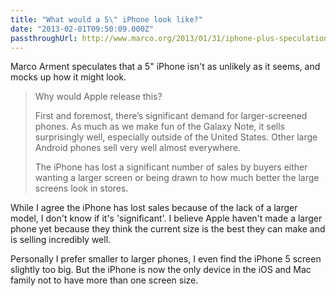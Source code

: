 ```yaml
---
title: "What would a 5\" iPhone look like?"
date: "2013-02-01T09:50:09.000Z"
passthroughUrl: http://www.marco.org/2013/01/31/iphone-plus-speculation
---
```


Marco Arment speculates that a 5" iPhone isn't as unlikely as it seems, and mocks up how it might look.

> Why would Apple release this?
> 
> First and foremost, there’s significant demand for larger-screened phones. As much as we make fun of the Galaxy Note, it sells surprisingly well, especially outside of the United States. Other large Android phones sell very well almost everywhere.
> 
> The iPhone has lost a significant number of sales by buyers either wanting a larger screen or being drawn to how much better the large screens look in stores.

While I agree the iPhone has lost sales because of the lack of a larger model, I don't know if it's 'significant'. I believe Apple haven't made a larger phone yet because they think the current size is the best they can make and is selling incredibly well.

Personally I prefer smaller to larger phones, I even find the iPhone 5 screen slightly too big. But the iPhone is now the only device in the iOS and Mac family not to have more than one screen size.